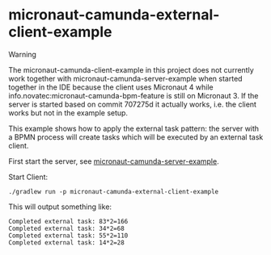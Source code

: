 # micronaut-camunda-external-client-example

> [!WARNING]
> The micronaut-camunda-client-example in this project does not currently work together with micronaut-camunda-server-example when started together in the IDE because the client uses Micronaut 4 while info.novatec:micronaut-camunda-bpm-feature is still on Micronaut 3. If the server is started based on commit 707275d it actually works, i.e. the client works but not in the example setup.

This example shows how to apply the external task pattern: the server with a BPMN process will create tasks which will be executed by an external task client.

First start the server, see [micronaut-camunda-server-example](/micronaut-camunda-server-example).

Start Client:

`./gradlew run -p micronaut-camunda-external-client-example`

This will output something like:

```
Completed external task: 83*2=166
Completed external task: 34*2=68
Completed external task: 55*2=110
Completed external task: 14*2=28
```
